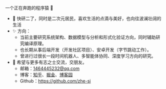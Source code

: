 一个正在奔跑的程序猿 👀

- 🌱 快研二了，同时是二次元居民，喜欢生活的点滴与美好，也向往波澜壮阔的生活
- ✨ 方向：
  - 当前主要研究系统架构、数据模型与分析和形式化验证方向，同时辅助研究编译原理。
  - 也长期从事后端开发（开发社区项目）、安卓开发（字节跳动工作）。
  - 曾进行过很长一段时间机器人、多智能体协同、深度学习方向的研究。
- 👋 希望与更多有志之士交流，交朋友。
  - 邮箱：1464445232@qq.com
  - 博客：[知乎](https://www.zhihu.com/people/zhe_si)、[掘金](https://juejin.cn/user/2251428374789688)、[博客园](https://www.cnblogs.com/zhe-si/)
  - Github：https://github.com/zhe-si
